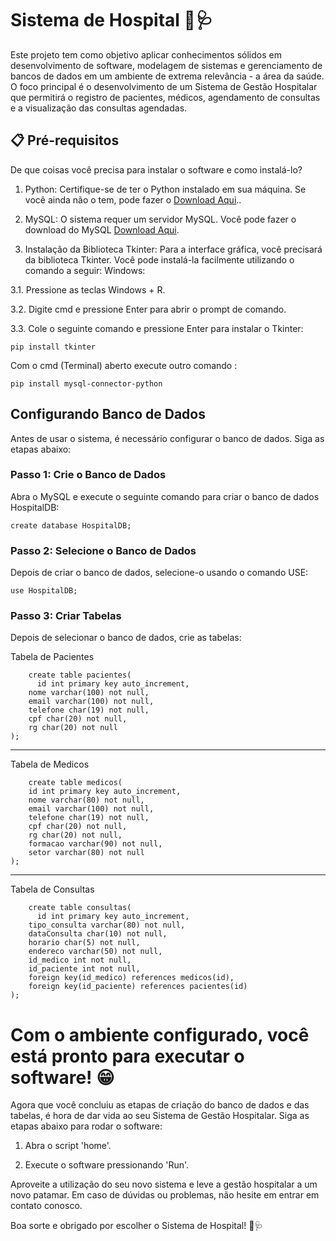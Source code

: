 # Sistema de Hospital 🏥🩺

Este projeto tem como objetivo aplicar conhecimentos sólidos em desenvolvimento de software, modelagem de sistemas e gerenciamento de bancos de dados em um ambiente de extrema relevância - a área da saúde. O foco principal é o desenvolvimento de um Sistema de Gestão Hospitalar que permitirá o registro de pacientes, médicos, agendamento de consultas e a visualização das consultas agendadas.

## 📋 Pré-requisitos
De que coisas você precisa para instalar o software e como instalá-lo?

1. Python: Certifique-se de ter o Python instalado em sua máquina. Se você ainda não o tem, pode fazer o <a href="https://www.python.org/downloads/" download>Download Aqui</a>..

2. MySQL: O sistema requer um servidor MySQL. Você pode fazer o download do MySQL <a href="https://www.mysql.com/downloads/" download>Download Aqui</a>.

3. Instalação da Biblioteca Tkinter: Para a interface gráfica, você precisará da biblioteca Tkinter. Você pode instalá-la facilmente utilizando o comando a seguir:
Windows:

3.1. Pressione as teclas Windows + R.

3.2. Digite cmd e pressione Enter para abrir o prompt de comando.

3.3. Cole o seguinte comando e pressione Enter para instalar o Tkinter:

```plaintext
pip install tkinter
```
Com o cmd (Terminal) aberto execute outro comando : 

```plaintext
pip install mysql-connector-python
```
## Configurando Banco de Dados

Antes de usar o sistema, é necessário configurar o banco de dados. Siga as etapas abaixo:

### Passo 1: Crie o Banco de Dados
Abra o MySQL e execute o seguinte comando para criar o banco de dados HospitalDB:

```plaintext
create database HospitalDB;
```

### Passo 2: Selecione o Banco de Dados
Depois de criar o banco de dados, selecione-o usando o comando USE:

```plaintext
use HospitalDB;
```

### Passo 3: Criar Tabelas
Depois de selecionar o banco de dados, crie as tabelas:

Tabela de Pacientes
```plaintext
    create table pacientes(
	  id int primary key auto_increment,
    nome varchar(100) not null,
    email varchar(100) not null,
    telefone char(19) not null,
    cpf char(20) not null,
    rg char(20) not null
);
```

<hr/>

Tabela de Medicos
```plaintext
    create table medicos(
  	id int primary key auto_increment,
    nome varchar(80) not null,
    email varchar(100) not null,
    telefone char(19) not null,
    cpf char(20) not null,
    rg char(20) not null,
    formacao varchar(90) not null,
    setor varchar(80) not null
);
```

<hr/>

Tabela de Consultas
```plaintext
    create table consultas(
	  id int primary key auto_increment,
    tipo_consulta varchar(80) not null, 
    dataConsulta char(10) not null,
    horario char(5) not null, 
    endereco varchar(50) not null,
    id_medico int not null,
    id_paciente int not null,
    foreign key(id_medico) references medicos(id),
    foreign key(id_paciente) references pacientes(id)
);
```

# Com o ambiente configurado, você está pronto para executar o software! 😁

Agora que você concluiu as etapas de criação do banco de dados e das tabelas, é hora de dar vida ao seu Sistema de Gestão Hospitalar. Siga as etapas abaixo para rodar o software:

1. Abra o script 'home'.

2. Execute o software pressionando 'Run'.

Aproveite a utilização do seu novo sistema e leve a gestão hospitalar a um novo patamar. Em caso de dúvidas ou problemas, não hesite em entrar em contato conosco.

Boa sorte e obrigado por escolher o Sistema de Hospital! 🏥🩺







